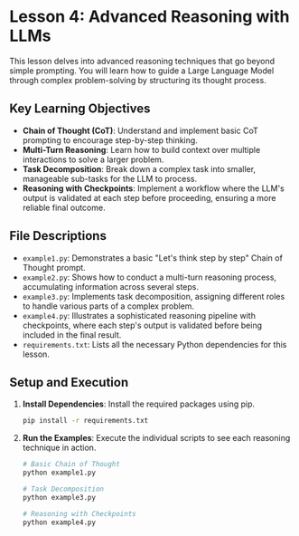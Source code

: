 # Lesson 4: Advanced Reasoning with LLMs

This lesson delves into advanced reasoning techniques that go beyond simple prompting. You will learn how to guide a Large Language Model through complex problem-solving by structuring its thought process.

## Key Learning Objectives

- **Chain of Thought (CoT)**: Understand and implement basic CoT prompting to encourage step-by-step thinking.
- **Multi-Turn Reasoning**: Learn how to build context over multiple interactions to solve a larger problem.
- **Task Decomposition**: Break down a complex task into smaller, manageable sub-tasks for the LLM to process.
- **Reasoning with Checkpoints**: Implement a workflow where the LLM's output is validated at each step before proceeding, ensuring a more reliable final outcome.

## File Descriptions

- `example1.py`: Demonstrates a basic "Let's think step by step" Chain of Thought prompt.
- `example2.py`: Shows how to conduct a multi-turn reasoning process, accumulating information across several steps.
- `example3.py`: Implements task decomposition, assigning different roles to handle various parts of a complex problem.
- `example4.py`: Illustrates a sophisticated reasoning pipeline with checkpoints, where each step's output is validated before being included in the final result.
- `requirements.txt`: Lists all the necessary Python dependencies for this lesson.

## Setup and Execution

1.  **Install Dependencies**:
    Install the required packages using pip.
    ```bash
    pip install -r requirements.txt
    ```

2.  **Run the Examples**:
    Execute the individual scripts to see each reasoning technique in action.
    ```bash
    # Basic Chain of Thought
    python example1.py

    # Task Decomposition
    python example3.py

    # Reasoning with Checkpoints
    python example4.py
    ``` 